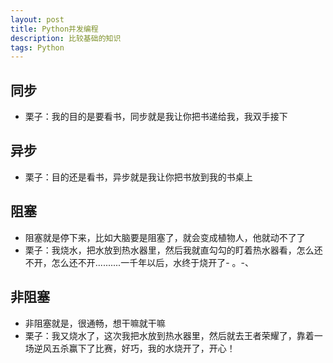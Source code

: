 ```yaml
---
layout: post
title: Python并发编程
description: 比较基础的知识
tags: Python
---
```


## 同步

- 栗子：我的目的是要看书，同步就是我让你把书递给我，我双手接下

## 异步

- 栗子：目的还是看书，异步就是我让你把书放到我的书桌上

## 阻塞

- 阻塞就是停下来，比如大脑要是阻塞了，就会变成植物人，他就动不了了
- 栗子：我烧水，把水放到热水器里，然后我就直勾勾的盯着热水器看，怎么还不开，怎么还不开..........一千年以后，水终于烧开了- 。-、

## 非阻塞

- 非阻塞就是，很通畅，想干嘛就干嘛
- 栗子：我又烧水了，这次我把水放到热水器里，然后就去王者荣耀了，靠着一场逆风五杀赢下了比赛，好巧，我的水烧开了，开心！